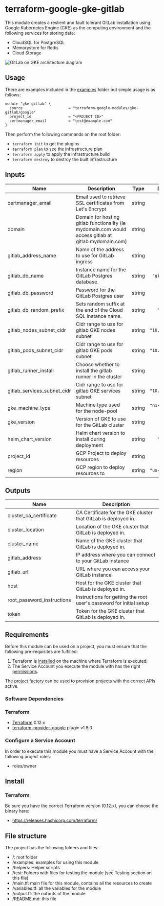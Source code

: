 # terraform-google-gke-gitlab

This module creates a reslient and fault tolerant GitLab installation using Google
Kubernetes Engine (GKE) as the computing environment and the following services for storing
data:
- CloudSQL for PostgreSQL
- Memorystore for Redis
- Cloud Storage

![GitLab on GKE architecture diagram](img/arch.png)

## Usage
There are examples included in the [examples](./examples/) folder but simple usage is as follows:

```hcl
module "gke-gitlab" {
  source                     = "terraform-google-modules/gke-gitlab/google"
  project_id                 = "<PROJECT ID>"
  certmanager_email          = "test@example.com"
}
```

Then perform the following commands on the root folder:

- `terraform init` to get the plugins
- `terraform plan` to see the infrastructure plan
- `terraform apply` to apply the infrastructure build
- `terraform destroy` to destroy the built infrastructure


 <!-- BEGINNING OF PRE-COMMIT-TERRAFORM DOCS HOOK -->
## Inputs

| Name | Description | Type | Default | Required |
|------|-------------|:----:|:-----:|:-----:|
| certmanager\_email | Email used to retrieve SSL certificates from Let's Encrypt | string | n/a | yes |
| domain | Domain for hosting gitlab functionality (ie mydomain.com would access gitlab at gitlab.mydomain.com) | string | `""` | no |
| gitlab\_address\_name | Name of the address to use for GitLab ingress | string | `""` | no |
| gitlab\_db\_name | Instance name for the GitLab Postgres database. | string | `"gitlab-db"` | no |
| gitlab\_db\_password | Password for the GitLab Postgres user | string | `""` | no |
| gitlab\_db\_random\_prefix | Sets random suffix at the end of the Cloud SQL instance name. | string | `"false"` | no |
| gitlab\_nodes\_subnet\_cidr | Cidr range to use for gitlab GKE nodes subnet | string | `"10.0.0.0/16"` | no |
| gitlab\_pods\_subnet\_cidr | Cidr range to use for gitlab GKE pods subnet | string | `"10.3.0.0/16"` | no |
| gitlab\_runner\_install | Choose whether to install the gitlab runner in the cluster | string | `"true"` | no |
| gitlab\_services\_subnet\_cidr | Cidr range to use for gitlab GKE services subnet | string | `"10.2.0.0/16"` | no |
| gke\_machine\_type | Machine type used for the node-pool | string | `"n1-standard-4"` | no |
| gke\_version | Version of GKE to use for the GitLab cluster | string | `"1.16"` | no |
| helm\_chart\_version | Helm chart version to install during deployment | string | `"4.2.4"` | no |
| project\_id | GCP Project to deploy resources | string | n/a | yes |
| region | GCP region to deploy resources to | string | `"us-central1"` | no |

## Outputs

| Name | Description |
|------|-------------|
| cluster\_ca\_certificate | CA Certificate for the GKE cluster that GitLab is deployed in. |
| cluster\_location | Location of the GKE cluster that GitLab is deployed in. |
| cluster\_name | Name of the GKE cluster that GitLab is deployed in. |
| gitlab\_address | IP address where you can connect to your GitLab instance |
| gitlab\_url | URL where you can access your GitLab instance |
| host | Host for the GKE cluster that GitLab is deployed in. |
| root\_password\_instructions | Instructions for getting the root user's password for initial setup |
| token | Token for the GKE cluster that GitLab is deployed in. |

 <!-- END OF PRE-COMMIT-TERRAFORM DOCS HOOK -->

## Requirements

Before this module can be used on a project, you must ensure that the following pre-requisites are fulfilled:

1. Terraform is [installed](#software-dependencies) on the machine where Terraform is executed.
2. The Service Account you execute the module with has the right [permissions](#configure-a-service-account).

The [project factory](https://github.com/terraform-google-modules/terraform-google-project-factory) can be used to provision projects with the correct APIs active.

### Software Dependencies
### Terraform
- [Terraform](https://www.terraform.io/downloads.html) 0.12.x
- [terraform-provider-google](https://github.com/terraform-providers/terraform-provider-google) plugin v1.8.0

### Configure a Service Account
In order to execute this module you must have a Service Account with the
following project roles:
- roles/owner

## Install

### Terraform
Be sure you have the correct Terraform version (0.12.x), you can choose the binary here:
- https://releases.hashicorp.com/terraform/

## File structure
The project has the following folders and files:

- /: root folder
- /examples: examples for using this module
- /helpers: Helper scripts
- /test: Folders with files for testing the module (see Testing section on this file)
- /main.tf: main file for this module, contains all the resources to create
- /variables.tf: all the variables for the module
- /output.tf: the outputs of the module
- /README.md: this file
